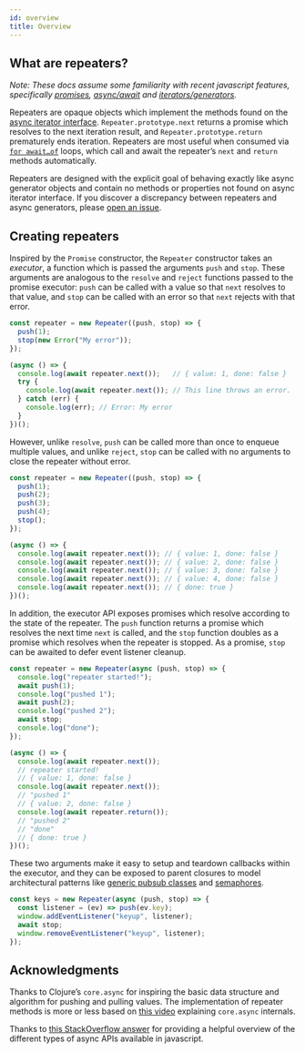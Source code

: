 ```yaml
---
id: overview
title: Overview
---
```


## What are repeaters?

*Note: These docs assume some familiarity with recent javascript features, specifically [promises](https://developer.mozilla.org/en-US/docs/Learn/JavaScript/Asynchronous/Promises), [async/await](https://developer.mozilla.org/en-US/docs/Learn/JavaScript/Asynchronous/Async_await) and [iterators/generators](https://developer.mozilla.org/en-US/docs/Web/JavaScript/Guide/Iterators_and_Generators).*

Repeaters are opaque objects which implement the methods found on the [async iterator interface](https://tc39.es/ecma262/#sec-asynciterator-interface). `Repeater.prototype.next` returns a promise which resolves to the next iteration result, and `Repeater.prototype.return` prematurely ends iteration. Repeaters are most useful when consumed via [`for await…of`](https://developer.mozilla.org/en-US/docs/Web/JavaScript/Reference/Statements/for-await...of) loops, which call and await the repeater’s `next` and `return` methods automatically.

Repeaters are designed with the explicit goal of behaving exactly like async generator objects and contain no methods or properties not found on async iterator interface. If you discover a discrepancy between repeaters and async generators, please [open an issue](https://github.com/repeaterjs/repeater/issues/new).

## Creating repeaters

Inspired by the `Promise` constructor, the `Repeater` constructor takes an *executor*, a function which is passed the arguments `push` and `stop`. These arguments are analogous to the `resolve` and `reject` functions passed to the promise executor: `push` can be called with a value so that `next` resolves to that value, and `stop` can be called with an error so that `next` rejects with that error.

```js
const repeater = new Repeater((push, stop) => {
  push(1);
  stop(new Error("My error"));
});

(async () => {
  console.log(await repeater.next());   // { value: 1, done: false }
  try {
    console.log(await repeater.next()); // This line throws an error.
  } catch (err) {
    console.log(err); // Error: My error
  }
})();
```

However, unlike `resolve`, `push` can be called more than once to enqueue multiple values, and unlike `reject`, `stop` can be called with no arguments to close the repeater without error.

```js
const repeater = new Repeater((push, stop) => {
  push(1);
  push(2);
  push(3);
  push(4);
  stop();
});

(async () => {
  console.log(await repeater.next()); // { value: 1, done: false }
  console.log(await repeater.next()); // { value: 2, done: false }
  console.log(await repeater.next()); // { value: 3, done: false }
  console.log(await repeater.next()); // { value: 4, done: false }
  console.log(await repeater.next()); // { done: true }
})();
```

In addition, the executor API exposes promises which resolve according to the state of the repeater. The `push` function returns a promise which resolves the next time `next` is called, and the `stop` function doubles as a promise which resolves when the repeater is stopped. As a promise, `stop` can be awaited to defer event listener cleanup.

```js
const repeater = new Repeater(async (push, stop) => {
  console.log("repeater started!");
  await push(1);
  console.log("pushed 1");
  await push(2);
  console.log("pushed 2");
  await stop;
  console.log("done");
});

(async () => {
  console.log(await repeater.next());
  // repeater started!
  // { value: 1, done: false }
  console.log(await repeater.next());
  // "pushed 1"
  // { value: 2, done: false }
  console.log(await repeater.return());
  // "pushed 2"
  // "done"
  // { done: true }
})();
```

These two arguments make it easy to setup and teardown callbacks within the executor, and they can be exposed to parent closures to model architectural patterns like [generic pubsub classes](https://github.com/repeaterjs/repeater/blob/master/packages/pubsub) and [semaphores](https://github.com/repeaterjs/repeater/blob/master/packages/limiters).

```js
const keys = new Repeater(async (push, stop) => {
  const listener = (ev) => push(ev.key);
  window.addEventListener("keyup", listener);
  await stop;
  window.removeEventListener("keyup", listener);
});
```

## Acknowledgments

Thanks to Clojure’s `core.async` for inspiring the basic data structure and algorithm for pushing and pulling values. The implementation of repeater methods is more or less based on [this video](https://vimeo.com/100518968) explaining `core.async` internals.

Thanks to [this StackOverflow answer](https://stackoverflow.com/a/47214496/1825413) for providing a helpful overview of the different types of async APIs available in javascript.
